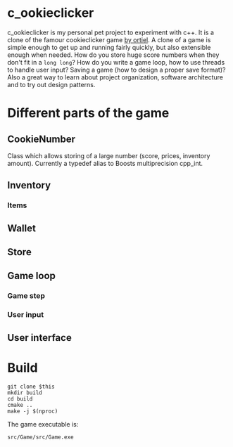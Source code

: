 # c_ookieclicker

c_ookieclicker is my personal pet project to experiment with c++. It is a clone of the famour
cookieclicker game [by ortiel][1]. A clone of a game is simple enough to get up and running fairly quickly, but also extensible enough when needed. How do you store huge score numbers when they don't fit in a `long long`? How do you write a game loop, how to use threads to handle user input? Saving a game (how to design a proper save format)? Also a great way to learn about project organization, software architecture and to try out design patterns.

# Different parts of the game

## CookieNumber

Class which allows storing of a large number (score, prices, inventory amount). Currently a typedef alias to Boosts multiprecision cpp_int.  
 

## Inventory

### Items

## Wallet

## Store

## Game loop

### Game step

### User input


## User interface

# Build

    git clone $this
    mkdir build
    cd build
    cmake ..
    make -j $(nproc)
    
The game executable is:

    src/Game/src/Game.exe

[1]: https://orteil.dashnet.org/cookieclicker/